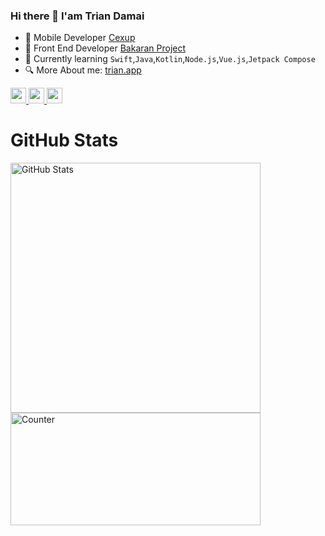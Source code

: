 ### Hi there 👋 I'am Trian Damai

<!-- - 📱  Mobile Developer [Cexup](https://cexup.com) -->
- 📱  Mobile Developer [Cexup](https://github.com/cexup-team)
- 🧱  Front End Developer [Bakaran Project](https://bakaranproject.com/)
- 🔭  Currently learning `Swift`,`Java`,`Kotlin`,`Node.js`,`Vue.js`,`Jetpack Compose`
- 🔍  More About me:  [trian.app](https://trian.app)

<p>
  <a href="https://www.twitter.com/TrianDN__">
    <img src="https://img.shields.io/badge/twitter-%231DA1F2.svg?&style=for-the-badge&logo=twitter&logoColor=white" height=25>
  </a> 
  <a href="https://www.linkedin.com/in/trian-damai-315a74137/">
    <img src="https://img.shields.io/badge/linkedin-%230077B5.svg?&style=for-the-badge&logo=linkedin&logoColor=white" height=25>
  </a> 
  <a href="https://www.instagram.com/trian_damai/">
    <img src="https://img.shields.io/badge/instagram-%23E4405F.svg?&style=for-the-badge&logo=instagram&logoColor=white" height=25>
  </a> 
</p>

<h1>GitHub Stats</h1>
<span>
  <img src="https://github-readme-stats.vercel.app/api?username=triandamai&count_private=true&show_icons=true&theme=radical&show_owner=true" alt="GitHub Stats" width=400></span>
<span>
<img src="https://github-readme-stats.vercel.app/api/top-langs/?username=triandamai&layout=compact&count_private=true&hide=html,css,php,tsql,roff,scss,hack,shell&langs_count=8" alt="Counter" width=400 height=180>
</span>

<!--
**triandamai/triandamai** is a ✨ _special_ ✨ repository because its `README.md` (this file) appears on your GitHub profile.
--> 

